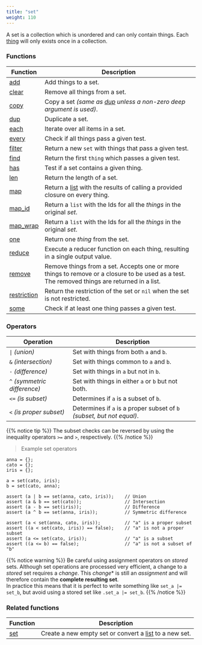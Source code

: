```yaml
---
title: "set"
weight: 110
---
```


A set is a collection which is unordered and can only contain things.
Each [thing](../thing) will only exists once in a collection.

### Functions

Function | Description
------ | -----------
[add](./add) | Add things to a set.
[clear](./clear) | Remove all things from a set.
[copy](./copy) | Copy a set *(same as [dup](./dup) unless a non-zero deep argument is used)*.
[dup](./dup) | Duplicate a set.
[each](./each) | Iterate over all items in a set.
[every](./every) | Check if all things pass a given test.
[filter](./filter) | Return a new `set` with things that pass a given test.
[find](./find) | Return the first `thing` which passes a given test.
[has](./has) | Test if a set contains a given thing.
[len](./len) | Return the length of a set.
[map](./map) | Return a [list](../list) with the results of calling a provided closure on every thing.
[map_id](./map_id) | Return a `list` with the Ids for all the *things* in the original *set*.
[map_wrap](./map_wrap) | Return a `list` with the Ids for all the *things* in the original *set*.
[one](./one) | Return one _thing_ from the set.
[reduce](./reduce) | Execute a reducer function on each thing, resulting in a single output value.
[remove](./remove) | Remove things from a set. Accepts one or more things to remove or a closure to be used as a test. The removed things are returned in a list.
[restriction](./restriction) | Return the restriction of the set or `nil` when the set is not restricted.
[some](./some) | Check if at least one thing passes a given test.

### Operators

Operation | Description
--------- | -----------
`\|` *(union)* | Set with things from both `a` and `b`.
`&` *(intersection)* | Set with things common to `a` and `b`.
`-` *(difference)* | Set with things in `a` but not in `b`.
`^` *(symmetric difference)* | Set with things in either `a` or `b` but not both.
`<=` *(is subset)* | Determines if `a` is a subset of `b`.
`<` *(is proper subset)* | Determines if `a` is a proper subset of `b` _(subset, but not equal)_.

{{% notice tip %}}
The subset checks can be reversed by using the inequality operators `>=` and `>`, respectively.
{{% /notice %}}

> Example set operators

```thingsdb,should_pass
anna = {};
cato = {};
iris = {};

a = set(cato, iris);
b = set(cato, anna);

assert (a | b == set(anna, cato, iris));    // Union
assert (a & b == set(cato));                // Intersection
assert (a - b == set(iris));                // Difference
assert (a ^ b == set(anna, iris));          // Symmetric difference

assert (a < set(anna, cato, iris));         // "a" is a proper subset
assert ((a < set(cato, iris)) == false);    // "a" is not a proper subset
assert (a <= set(cato, iris));              // "a" is a subset
assert ((a <= b) == false);                 // "a" is not a subset of "b"
```

{{% notice warning %}}
Be careful using assignment operators on *stored* sets. Although set operations are processed very efficient, a change to a *stored* set requires a *change*. This *change** is still an *assignment* and
will therefore contain the **complete resulting set**. \
In practice this means that it is perfect to write something like `set_a |= set_b`, but avoid using a stored set like `.set_a |= set_b`.
{{% /notice %}}

### Related functions

Function | Description
------ | -----------
[set](../../collection-api/set) | Create a new empty set or convert a [list](../list) to a new set.
